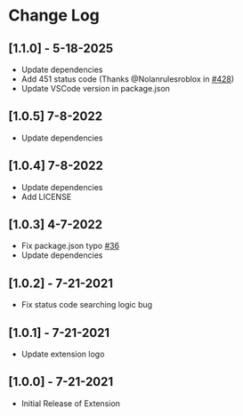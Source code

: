 # Change Log

## [1.1.0] - 5-18-2025

- Update dependencies
- Add 451 status code (Thanks @Nolanrulesroblox in [#428](https://github.com/Beatzoid/vscode-http-status-codes/pull/428))
- Update VSCode version in package.json

## [1.0.5] 7-8-2022

- Update dependencies

## [1.0.4] 7-8-2022

- Update dependencies
- Add LICENSE

## [1.0.3] 4-7-2022

-   Fix package.json typo [#36](https://github.com/Beatzoid/vscode-http-status-codes/pull/36)
-   Update dependencies

## [1.0.2] - 7-21-2021

-   Fix status code searching logic bug

## [1.0.1] - 7-21-2021

-   Update extension logo

## [1.0.0] - 7-21-2021

-   Initial Release of Extension
